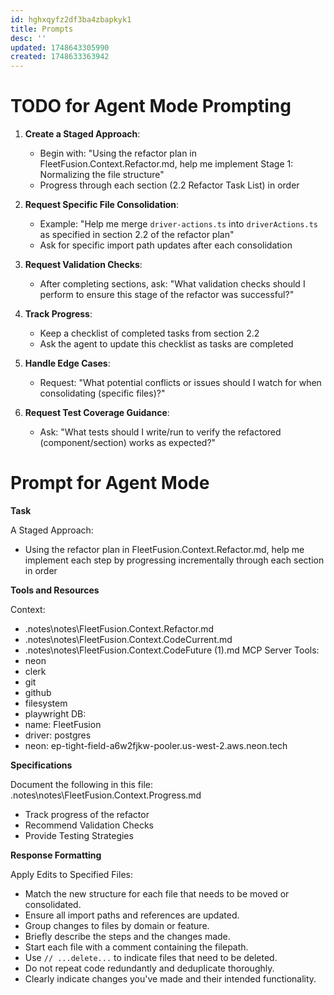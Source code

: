 ```yaml
---
id: hghxqyfz2df3ba4zbapkyk1
title: Prompts
desc: ''
updated: 1748643305990
created: 1748633363942
---
```


# TODO for Agent Mode Prompting

1. **Create a Staged Approach**:

   - Begin with: "Using the refactor plan in FleetFusion.Context.Refactor.md, help me implement
     Stage 1: Normalizing the file structure"
   - Progress through each section (2.2 Refactor Task List) in order

2. **Request Specific File Consolidation**:

   - Example: "Help me merge `driver-actions.ts` into `driverActions.ts` as specified in section 2.2
     of the refactor plan"
   - Ask for specific import path updates after each consolidation

3. **Request Validation Checks**:

   - After completing sections, ask: "What validation checks should I perform to ensure this stage
     of the refactor was successful?"

4. **Track Progress**:

   - Keep a checklist of completed tasks from section 2.2
   - Ask the agent to update this checklist as tasks are completed

5. **Handle Edge Cases**:

   - Request: "What potential conflicts or issues should I watch for when consolidating (specific
     files)?"

6. **Request Test Coverage Guidance**:
   - Ask: "What tests should I write/run to verify the refactored (component/section) works as
     expected?"

# Prompt for Agent Mode

**Task**

A Staged Approach:

- Using the refactor plan in FleetFusion.Context.Refactor.md, help me implement each step by
  progressing incrementally through each section in order

**Tools and Resources**

Context:

- .notes\notes\FleetFusion.Context.Refactor.md
- .notes\notes\FleetFusion.Context.CodeCurrent.md
- .notes\notes\FleetFusion.Context.CodeFuture (1).md MCP Server Tools:
- neon
- clerk
- git
- github
- filesystem
- playwright DB:
- name: FleetFusion
- driver: postgres
- neon: ep-tight-field-a6w2fjkw-pooler.us-west-2.aws.neon.tech

**Specifications**

Document the following in this file: .notes\notes\FleetFusion.Context.Progress.md

- Track progress of the refactor
- Recommend Validation Checks
- Provide Testing Strategies

**Response Formatting**

Apply Edits to Specified Files:

- Match the new structure for each file that needs to be moved or consolidated.
- Ensure all import paths and references are updated.
- Group changes to files by domain or feature.
- Briefly describe the steps and the changes made.
- Start each file with a comment containing the filepath.
- Use `// ...delete...` to indicate files that need to be deleted.
- Do not repeat code redundantly and deduplicate thoroughly.
- Clearly indicate changes you've made and their intended functionality.

